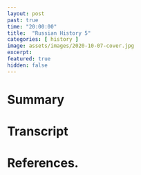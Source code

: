 ```yaml
---
layout: post
past: true
time: "20:00:00"
title:  "Russian History 5"
categories: [ history ]
image: assets/images/2020-10-07-cover.jpg
excerpt: 
featured: true
hidden: false
---
```


<!-- # Title brainstorm

 -->

<!-- # Exerpt

-->

# Summary

# Transcript

# References.
